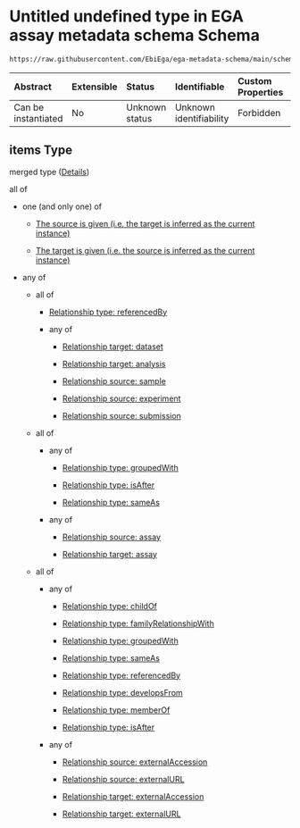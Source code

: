 # Untitled undefined type in EGA assay metadata schema Schema

```txt
https://raw.githubusercontent.com/EbiEga/ega-metadata-schema/main/schemas/EGA.assay.json#/properties/assayRelationships/items
```



| Abstract            | Extensible | Status         | Identifiable            | Custom Properties | Additional Properties | Access Restrictions | Defined In                                                                 |
| :------------------ | :--------- | :------------- | :---------------------- | :---------------- | :-------------------- | :------------------ | :------------------------------------------------------------------------- |
| Can be instantiated | No         | Unknown status | Unknown identifiability | Forbidden         | Allowed               | none                | [EGA.assay.json\*](../../../schemas/EGA.assay.json "open original schema") |

## items Type

merged type ([Details](ega-11-properties-assay-relationships-items.md))

all of

*   one (and only one) of

    *   [The source is given (i.e. the target is inferred as the current instance)](ega-12-definitions-ega-relationships-object-oneof-the-source-is-given-ie-the-target-is-inferred-as-the-current-instance.md "check type definition")

    *   [The target is given (i.e. the source is inferred as the current instance)](ega-12-definitions-ega-relationships-object-oneof-the-target-is-given-ie-the-source-is-inferred-as-the-current-instance.md "check type definition")

*   any of

    *   all of

        *   [Relationship type: referencedBy](ega-12-definitions-relationship-type-referencedby.md "check type definition")

        *   any of

            *   [Relationship target: dataset](ega-12-definitions-relationship-target-dataset.md "check type definition")

            *   [Relationship target: analysis](ega-12-definitions-relationship-target-analysis.md "check type definition")

            *   [Relationship source: sample](ega-12-definitions-relationship-source-sample.md "check type definition")

            *   [Relationship source: experiment](ega-12-definitions-relationship-source-experiment.md "check type definition")

            *   [Relationship source: submission](ega-12-definitions-relationship-source-submission.md "check type definition")

    *   all of

        *   any of

            *   [Relationship type: groupedWith](ega-12-definitions-relationship-type-groupedwith.md "check type definition")

            *   [Relationship type: isAfter](ega-12-definitions-relationship-type-isafter.md "check type definition")

            *   [Relationship type: sameAs](ega-12-definitions-relationship-type-sameas.md "check type definition")

        *   any of

            *   [Relationship source: assay](ega-12-definitions-relationship-source-assay.md "check type definition")

            *   [Relationship target: assay](ega-12-definitions-relationship-target-assay.md "check type definition")

    *   all of

        *   any of

            *   [Relationship type: childOf](ega-12-definitions-relationship-type-childof.md "check type definition")

            *   [Relationship type: familyRelationshipWith](ega-12-definitions-relationship-type-familyrelationshipwith.md "check type definition")

            *   [Relationship type: groupedWith](ega-12-definitions-relationship-type-groupedwith.md "check type definition")

            *   [Relationship type: sameAs](ega-12-definitions-relationship-type-sameas.md "check type definition")

            *   [Relationship type: referencedBy](ega-12-definitions-relationship-type-referencedby.md "check type definition")

            *   [Relationship type: developsFrom](ega-12-definitions-relationship-type-developsfrom.md "check type definition")

            *   [Relationship type: memberOf](ega-12-definitions-relationship-type-memberof.md "check type definition")

            *   [Relationship type: isAfter](ega-12-definitions-relationship-type-isafter.md "check type definition")

        *   any of

            *   [Relationship source: externalAccession](ega-12-definitions-relationship-source-externalaccession.md "check type definition")

            *   [Relationship source: externalURL](ega-12-definitions-relationship-source-externalurl.md "check type definition")

            *   [Relationship target: externalAccession](ega-12-definitions-relationship-target-externalaccession.md "check type definition")

            *   [Relationship target: externalURL](ega-12-definitions-relationship-target-externalurl.md "check type definition")
